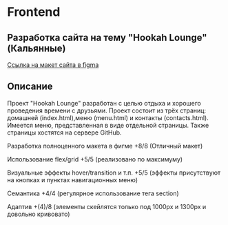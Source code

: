 # Frontend

## Разработка сайта на тему "Hookah Lounge" (Кальянные)

[Ссылка на макет сайта в figma](https://www.figma.com/file/1ox5lPCrWceCJa4ynGrxB1/%D0%9A%D0%BE%D0%BD%D0%BA%D1%83%D1%80%D1%81%D0%BD%D0%B0%D1%8F-%D1%80%D0%B0%D0%B1%D0%BE%D1%82%D0%B0-%D0%BF%D0%BE-%D0%B2%D0%B5%D1%80%D1%81%D1%82%D0%BA%D0%B5?type=design&node-id=0-1&mode=design&t=ItlymRrSsxfUymAL-0)

## Описание

Проект "Hookah Lounge" разработан с целью отдыха и хорошего проведения времени с друзьями.
Проект состоит из трёх страниц: домашней (index.html),меню (menu.html) и контакты (contacts.html).
Имеется меню, представленная в виде отдельной страницы. Также страницы хостятся на сервере GitHub.


Разработка полноценного макета в фигме +8/8 (Отличный макет)

Использование flex/grid +5/5 (реализовано по максимуму)

Визуальные эффекты hover/transition и т.п. +5/5 (эффекты присутствуют на кнопках и пунктах навигационных меню)

Семантика +4/4 (регулярное использование тега section)

Адаптив +(4)/8 (элементы скейлятся только под 1000px и 1300px и довольно кривовато)
